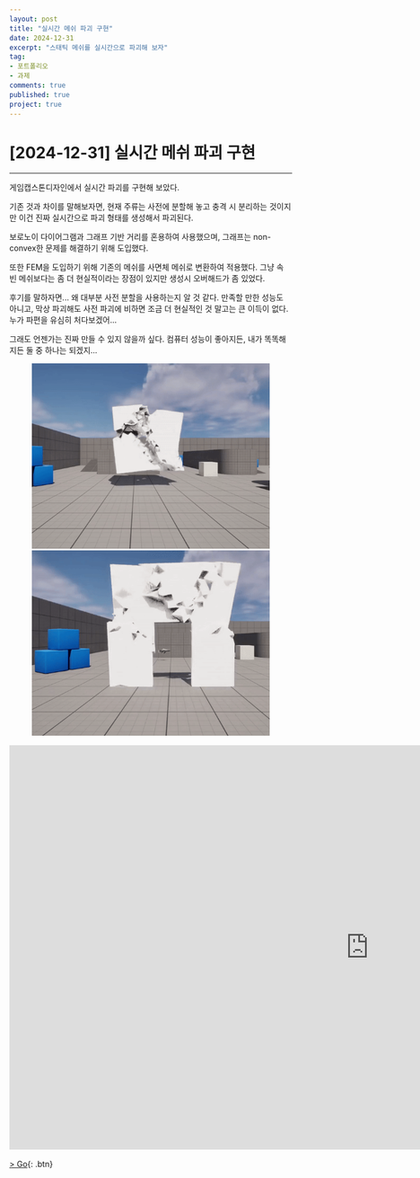 ```yaml
---
layout: post
title: "실시간 메쉬 파괴 구현"
date: 2024-12-31
excerpt: "스태틱 메쉬를 실시간으로 파괴해 보자"
tag: 
- 포트폴리오
- 과제
comments: true
published: true
project: true
---
```


# [2024-12-31] 실시간 메쉬 파괴 구현

---

게임캡스톤디자인에서 실시간 파괴를 구현해 보았다.

기존 것과 차이를 말해보자면, 현재 주류는 사전에 분할해 놓고 충격 시 분리하는 것이지만 이건 진짜 실시간으로 파괴 형태를 생성해서 파괴된다.

보로노이 다이어그램과 그래프 기반 거리를 혼용하여 사용했으며, 그래프는 non-convex한 문제를 해결하기 위해 도입했다. 

또한 FEM을 도입하기 위해 기존의 메쉬를 사면체 메쉬로 변환하여 적용했다. 그냥 속 빈 메쉬보다는 좀 더 현실적이라는 장점이 있지만 생성시 오버해드가 좀 있었다.

후기를 말하자면... 왜 대부분 사전 분할을 사용하는지 알 것 같다. 만족할 만한 성능도 아니고, 막상 파괴해도 사전 파괴에 비하면 조금 더 현실적인 것 말고는 큰 이득이 없다. 누가 파편을 유심히 처다보겠어...

그래도 언젠가는 진짜 만들 수 있지 않을까 싶다. 컴퓨터 성능이 좋아지든, 내가 똑똑해지든 둘 중 하나는 되겠지...

<figure class="img" align="center">
    <a href="/images/dest1.gif">
        <img src="/images/dest1.gif">
    </a>
    <a href="/images/dest2.gif">
        <img src="/images/dest2.gif">
    </a>
</figure>


<iframe width="1280" height="720" src="https://www.youtube.com/embed/gznKkgYYYnc" title="SWCON367: 서범준정찬일박제홍" frameborder="0" allow="accelerometer; autoplay; clipboard-write; encrypted-media; gyroscope; picture-in-picture; web-share" referrerpolicy="strict-origin-when-cross-origin" allowfullscreen></iframe>


[> Go](https://github.com/Seo-BJ/RealTimeDesruction){: .btn}


